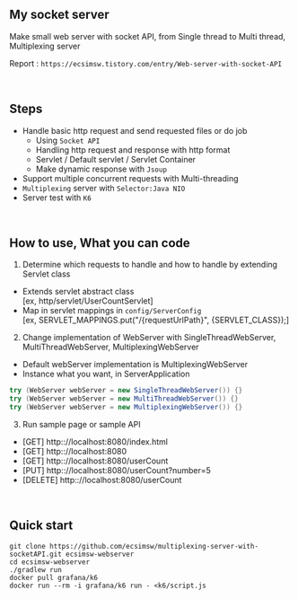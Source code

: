 ## My socket server
Make small web server with socket API, from Single thread to Multi thread, Multiplexing server

Report : `https://ecsimsw.tistory.com/entry/Web-server-with-socket-API`

</br>

## Steps
- Handle basic http request and send requested files or do job   
   - Using `Socket API`
   - Handling http request and response with http format
   - Servlet / Default servlet / Servlet Container
   - Make dynamic response with `Jsoup`
- Support multiple concurrent requests with Multi-threading
- `Multiplexing` server with `Selector:Java NIO`
- Server test with `K6`

</br>

## How to use, What you can code
1. Determine which requests to handle and how to handle by extending Servlet class
- Extends servlet abstract class    
  [ex, http/servlet/UserCountServlet]    
- Map in servlet mappings in `config/ServerConfig`    
  [ex, SERVLET_MAPPINGS.put("/{requestUrlPath}", {SERVLET_CLASS});]

2. Change implementation of WebServer with SingleThreadWebServer, MultiThreadWebServer, MultiplexingWebServer
- Default webServer implementation is MultiplexingWebServer
- Instance what you want, in ServerApplication
``` java
try (WebServer webServer = new SingleThreadWebServer()) {}
try (WebServer webServer = new MultiThreadWebServer()) {}
try (WebServer webServer = new MultiplexingWebServer()) {}
```

3. Run sample page or sample API
- [GET] http:://localhost:8080/index.html
- [GET] http:://localhost:8080
- [GET] http:://localhost:8080/userCount
- [PUT] http:://localhost:8080/userCount?number=5
- [DELETE] http:://localhost:8080/userCount

</br>

## Quick start
```
git clone https://github.com/ecsimsw/multiplexing-server-with-socketAPI.git ecsimsw-webserver
cd ecsimsw-webserver
./gradlew run
docker pull grafana/k6
docker run --rm -i grafana/k6 run - <k6/script.js
```

